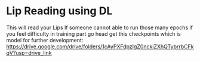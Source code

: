 # Lip Reading using DL
 This will read your Lips
If someone cannot able to run those many epochs if you feel difficulty in training part go head get this checkpoints which is model for further development: https://drive.google.com/drive/folders/1cAyPXFdpzIgZ0nckiZXhQTybrrbCFkqV?usp=drive_link
